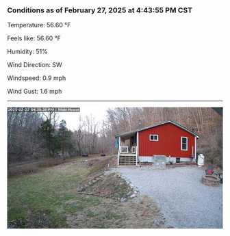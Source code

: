 ### Conditions as of February 27, 2025 at 4:43:55 PM CST 

Temperature: 56.60 &deg;F

Feels like: 56.60 &deg;F

Humidity: 51%

Wind Direction: SW

Windspeed: 0.9 mph

Wind Gust: 1.6 mph

---

<img src="./images/latest.jpeg"/>

